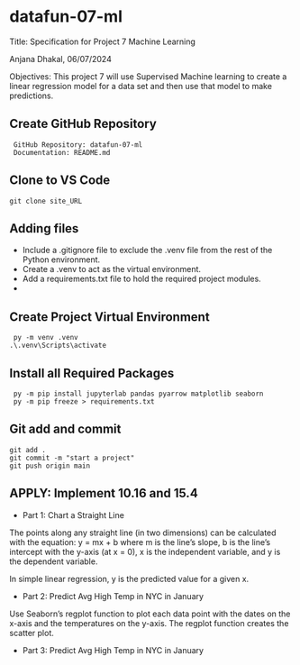 # datafun-07-ml

Title: Specification for Project 7 Machine Learning
	
 Anjana Dhakal, 
 06/07/2024	

 Objectives: This project 7 will use Supervised Machine learning to create a linear regression model for a data set and then use that model to make predictions.

## Create GitHub Repository
```
 GitHub Repository: datafun-07-ml
 Documentation: README.md
```

## Clone to VS Code 
```
git clone site_URL
```

## Adding files 

- Include a .gitignore file to exclude the .venv file from the rest of the Python environment.
- Create a .venv to act as the virtual environment.
- Add a requirements.txt file to hold the required project modules.
-

## Create Project Virtual Environment
```
 py -m venv .venv
.\.venv\Scripts\activate
```

## Install all Required Packages
```
 py -m pip install jupyterlab pandas pyarrow matplotlib seaborn
 py -m pip freeze > requirements.txt
```

## Git add and commit
```
git add .
git commit -m "start a project"
git push origin main
```

## APPLY: Implement 10.16 and 15.4

- Part 1: Chart a Straight Line

The points along any straight line (in two dimensions) can be calculated with the equation:
y = mx + b
where
m is the line’s slope,
b is the line’s intercept with the y-axis (at x = 0),
x is the independent variable, and
y is the dependent variable.

In simple linear regression, y is the predicted value for a given x.

- Part 2: Predict Avg High Temp in NYC in January

Use Seaborn’s regplot function to plot each data point with the dates on the x-axis and the temperatures on the y-axis. The regplot function creates the scatter plot.

- Part 3: Predict Avg High Temp in NYC in January
